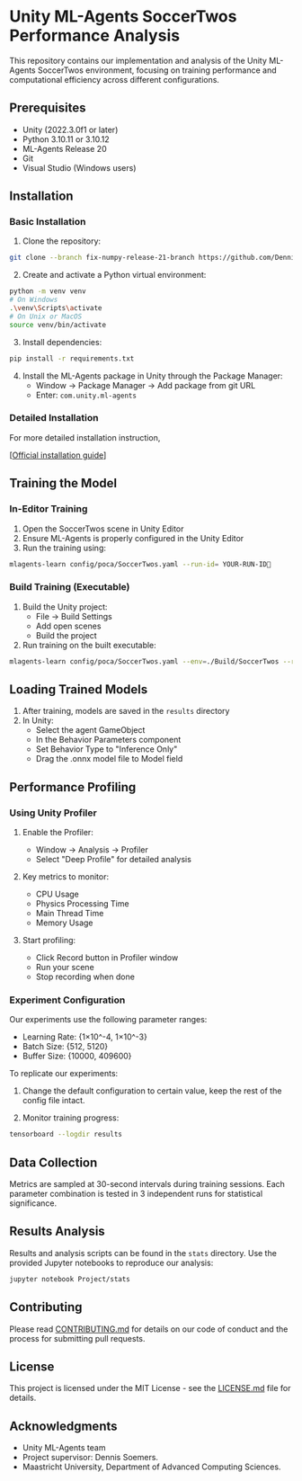 # Unity ML-Agents SoccerTwos Performance Analysis

This repository contains our implementation and analysis of the Unity ML-Agents SoccerTwos environment, focusing on training performance and computational efficiency across different configurations.

## Prerequisites

- Unity (2022.3.0f1 or later)
- Python 3.10.11 or 3.10.12
- ML-Agents Release 20
- Git
- Visual Studio (Windows users)

## Installation

### Basic Installation

1. Clone the repository:
```bash
git clone --branch fix-numpy-release-21-branch https://github.com/DennisSoemers/ml-agents.git
```

2. Create and activate a Python virtual environment:
```bash
python -m venv venv
# On Windows
.\venv\Scripts\activate
# On Unix or MacOS
source venv/bin/activate
```

3. Install dependencies:
```bash
pip install -r requirements.txt
```

4. Install the ML-Agents package in Unity through the Package Manager:
   - Window → Package Manager → Add package from git URL
   - Enter: `com.unity.ml-agents`

### Detailed Installation

For more detailed installation instruction,

[[Official installation guide](https://unity-technologies.github.io/ml-agents/Installation/)]

## Training the Model

### In-Editor Training

1. Open the SoccerTwos scene in Unity Editor
2. Ensure ML-Agents is properly configured in the Unity Editor
3. Run the training using:
```bash
mlagents-learn config/poca/SoccerTwos.yaml --run-id= YOUR-RUN-ID
```

### Build Training (Executable)

1. Build the Unity project:
   - File → Build Settings
   - Add open scenes
   - Build the project
2. Run training on the built executable:
```bash
mlagents-learn config/poca/SoccerTwos.yaml --env=./Build/SoccerTwos --run-id= YOUR-RUN-ID
```

## Loading Trained Models

1. After training, models are saved in the `results` directory
2. In Unity:
   - Select the agent GameObject
   - In the Behavior Parameters component
   - Set Behavior Type to "Inference Only"
   - Drag the .onnx model file to Model field

## Performance Profiling

### Using Unity Profiler

1. Enable the Profiler:
   - Window → Analysis → Profiler
   - Select "Deep Profile" for detailed analysis
   
2. Key metrics to monitor:
   - CPU Usage
   - Physics Processing Time
   - Main Thread Time
   - Memory Usage

3. Start profiling:
   - Click Record button in Profiler window
   - Run your scene
   - Stop recording when done

### Experiment Configuration

Our experiments use the following parameter ranges:

- Learning Rate: {1×10^-4, 1×10^-3}
- Batch Size: {512, 5120}
- Buffer Size: {10000, 409600}

To replicate our experiments:

1. Change the default configuration to certain value, keep the rest of the config file intact.

2. Monitor training progress:
```bash
tensorboard --logdir results
```

## Data Collection

Metrics are sampled at 30-second intervals during training sessions. Each parameter combination is tested in 3 independent runs for statistical significance.

## Results Analysis

Results and analysis scripts can be found in the `stats` directory. Use the provided Jupyter notebooks to reproduce our analysis:

```bash
jupyter notebook Project/stats
```

## Contributing

Please read [CONTRIBUTING.md](CONTRIBUTING.md) for details on our code of conduct and the process for submitting pull requests.

## License

This project is licensed under the MIT License - see the [LICENSE.md](LICENSE.md) file for details.

## Acknowledgments

- Unity ML-Agents team
- Project supervisor: Dennis Soemers.
- Maastricht University, Department of Advanced Computing Sciences.
